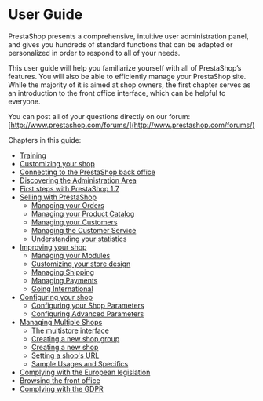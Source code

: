 # User Guide

PrestaShop presents a comprehensive, intuitive user administration panel, and gives you hundreds of standard functions that can be adapted or personalized in order to respond to all of your needs.

This user guide will help you familiarize yourself with all of PrestaShop’s features. You will also be able to efficiently manage your PrestaShop site. While the majority of it is aimed at shop owners, the first chapter serves as an introduction to the front office interface, which can be helpful to everyone.

You can post all of your questions directly on our forum: [http://www.prestashop.com/forums/](http://www.prestashop.com/forums/)

Chapters in this guide:

* [Training](training.md)
* [Customizing your shop](customizing-shop.md)
* [Connecting to the PrestaShop back office](connecting-back-office.md)
* [Discovering the Administration Area](discovering-administration-area.md)
* [First steps with PrestaShop 1.7](first-steps.md)
* [Selling with PrestaShop](selling/)
  * [Managing your Orders](selling/managing-orders/)
  * [Managing your Product Catalog](selling/managing-catalog/)
  * [Managing your Customers](selling/managing-customers/)
  * [Managing the Customer Service](selling/managing-customer-service/)
  * [Understanding your statistics](selling/understanding-statistics.md)
* [Improving your shop](improving-shop/)
  * [Managing your Modules](improving-shop/managing-modules/)
  * [Customizing your store design](improving-shop/customizing-store-design/)
  * [Managing Shipping](improving-shop/managing-shipping/)
  * [Managing Payments](improving-shop/managing-payments/)
  * [Going International](improving-shop/going-international/)
* [Configuring your shop](configuring-shop/)
  * [Configuring your Shop Parameters](configuring-shop/shop-parameters/)
  * [Configuring Advanced Parameters](configuring-shop/advanced-parameters/)
* [Managing Multiple Shops](managing-multiple-stores/)
  * [The multistore interface](managing-multiple-stores/multistore-interface/)
  * [Creating a new shop group](broken-reference)
  * [Creating a new shop](broken-reference)
  * [Setting a shop's URL](broken-reference)
  * [Sample Usages and Specifics](managing-multiple-stores/sample-usages-and-specifics.md)
* [Complying with the European legislation](broken-reference)
* [Browsing the front office](browsing-front-office.md)
* [Complying with the GDPR](broken-reference)

